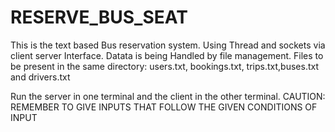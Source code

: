 # RESERVE_BUS_SEAT
This is the text based Bus reservation system. Using Thread and sockets via client server Interface.
      Datata is being Handled by file management.
Files to be present in the same directory: users.txt, bookings.txt, trips.txt,buses.txt and drivers.txt

Run the server in one terminal and the client in the other terminal.
CAUTION: REMEMBER TO GIVE INPUTS THAT FOLLOW THE GIVEN CONDITIONS OF INPUT

